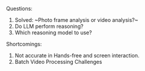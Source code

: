 Questions:
1. Solved: ~Photo frame analysis or video analysis?~
2. Do LLM perform reasoning?
3. Which reasoning model to use?

Shortcomings:
1. Not accurate in Hands-free and screen interaction.
2. Batch Video Processing Challenges
